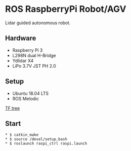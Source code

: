 # ROS RaspberryPi Robot/AGV  

Lidar guided autonomous robot.  


## Hardware  

* Raspberry Pi 3  
* L298N dual H-Bridge  
* Ydlidar X4  
* LiPo 3.7V JST PH 2.0

## Setup  

* Ubuntu 18.04 LTS
* ROS Melodic  

[TF tree](doc/frames.pdf)  

## Start  

```
* $ catkin_make  
* $ source /devel/setup.bash  
* $ roslaunch raspi_ctrl raspi.launch  
```
